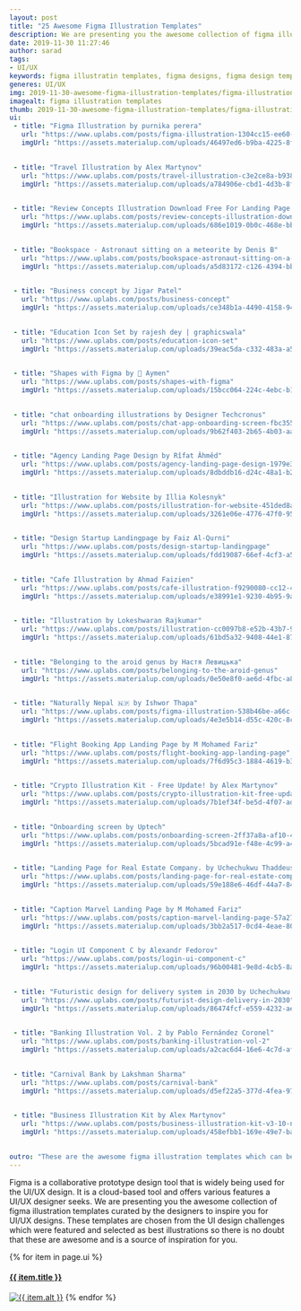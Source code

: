 ```yaml
---
layout: post
title: "25 Awesome Figma Illustration Templates"
description: We are presenting you the awesome collection of figma illustration templates curated by the designers to inspire you for UI/UX designs. These templates are chosen from the UI design challenges which were featured and selected as best illustrations so there is no doubt that these are awesome and is a source of inspiration for you.
date: 2019-11-30 11:27:46
author: sarad
tags:
- UI/UX
keywords: figma illustratin templates, figma designs, figma design templates, figma art collection, figma illustrations
generes: UI/UX
img: 2019-11-30-awesome-figma-illustration-templates/figma-illustrations-cover.png
imagealt: figma illustration templates
thumb: 2019-11-30-awesome-figma-illustration-templates/figma-illustrations-thumb.png
ui:
 - title: "Figma Illustration by purnika perera"
   url: "https://www.uplabs.com/posts/figma-illustration-1304cc15-ee60-4651-bff2-eb6f99d2ad19"
   imgUrl: "https://assets.materialup.com/uploads/46497ed6-b9ba-4225-8f73-7d3826fcc4df/preview.jpg"
   

 - title: "Travel Illustration by Alex Martynov"
   url: "https://www.uplabs.com/posts/travel-illustration-c3e2ce8a-b938-4a17-83da-9420f31ee499"
   imgUrl: "https://assets.materialup.com/uploads/a784906e-cbd1-4d3b-8f97-79cc02c9a36b/preview.png"
   

 - title: "Review Concepts Illustration Download Free For Landing Page by Themex"
   url: "https://www.uplabs.com/posts/review-concepts-illustration-download-free-for-landing-page-faedab0b-dfd9-4802-81bd-e4b9f2640e4a"
   imgUrl: "https://assets.materialup.com/uploads/686e1019-0b0c-468e-bb7b-8ba4163ce267/preview.jpg"
   

 - title: "Bookspace - Astronaut sitting on a meteorite by Denis B"
   url: "https://www.uplabs.com/posts/bookspace-astronaut-sitting-on-a-meteorite"
   imgUrl: "https://assets.materialup.com/uploads/a5d83172-c126-4394-bb15-65f44c13c235/preview.png"
   

 - title: "Business concept by Jigar Patel"
   url: "https://www.uplabs.com/posts/business-concept"
   imgUrl: "https://assets.materialup.com/uploads/ce348b1a-4490-4158-9497-a814cc0956e3/preview.jpg"
   

 - title: "Education Icon Set by rajesh dey | graphicswala"
   url: "https://www.uplabs.com/posts/education-icon-set"
   imgUrl: "https://assets.materialup.com/uploads/39eac5da-c332-483a-a5e3-b82e921178db/preview.png"
   

 - title: "Shapes with Figma by 👹 Aymen"
   url: "https://www.uplabs.com/posts/shapes-with-figma"
   imgUrl: "https://assets.materialup.com/uploads/15bcc064-224c-4ebc-b15e-26c5415d2aa5/preview.png"
   

 - title: "chat onboarding illustrations by Designer Techcronus"
   url: "https://www.uplabs.com/posts/chat-app-onboarding-screen-fbc35534-afad-4e7b-8aca-f6d069316226"
   imgUrl: "https://assets.materialup.com/uploads/9b62f403-2b65-4b03-aabe-d57beef8ad9c/preview.png"
   

 - title: "Agency Landing Page Design by Rîfat Âhměd"
   url: "https://www.uplabs.com/posts/agency-landing-page-design-1979e304-4b7b-4000-8ab8-7d771cdf31c3"
   imgUrl: "https://assets.materialup.com/uploads/8dbddb16-d24c-48a1-b21f-65373cbd4d4e/preview.jpg"
   

 - title: "Illustration for Website by Illia Kolesnyk"
   url: "https://www.uplabs.com/posts/illustration-for-website-451ded8a-70b5-4ac3-8f64-843591379a12"
   imgUrl: "https://assets.materialup.com/uploads/3261e06e-4776-47f0-9527-de6fa3a526be/preview.jpg"
   

 - title: "Design Startup Landingpage by Faiz Al-Qurni"
   url: "https://www.uplabs.com/posts/design-startup-landingpage"
   imgUrl: "https://assets.materialup.com/uploads/fdd19087-66ef-4cf3-a58b-e3896c2a5014/preview.png"
   

 - title: "Cafe Illustration by Ahmad Faizien"
   url: "https://www.uplabs.com/posts/cafe-illustration-f9290080-cc12-48bc-8b8c-b38f6b5ec264"
   imgUrl: "https://assets.materialup.com/uploads/e38991e1-9230-4b95-9a66-b8f63122cde2/preview.png"
   

 - title: "Illustration by Lokeshwaran Rajkumar"
   url: "https://www.uplabs.com/posts/illustration-cc0097b8-e52b-43b7-9bf8-f532d062f436"
   imgUrl: "https://assets.materialup.com/uploads/61bd5a32-9408-44e1-8705-6e9bc30c07bf/preview.png"
   

 - title: "Belonging to the aroid genus by Настя Левицька"
   url: "https://www.uplabs.com/posts/belonging-to-the-aroid-genus"
   imgUrl: "https://assets.materialup.com/uploads/0e50e8f0-ae6d-4fbc-a80a-976806e5ddd3/preview.jpg"
   

 - title: "Naturally Nepal 🇳🇵 by Ishwor Thapa"
   url: "https://www.uplabs.com/posts/figma-illustration-538b46be-a66c-4ce6-b6b9-756578a4d766"
   imgUrl: "https://assets.materialup.com/uploads/4e3e5b14-d55c-420c-8cc7-34f86097da2b/preview.jpg"
   

 - title: "Flight Booking App Landing Page by M Mohamed Fariz"
   url: "https://www.uplabs.com/posts/flight-booking-app-landing-page"
   imgUrl: "https://assets.materialup.com/uploads/7f6d95c3-1884-4619-b30c-a50713da8b70/preview.png"
   

 - title: "Crypto Illustration Kit - Free Update! by Alex Martynov"
   url: "https://www.uplabs.com/posts/crypto-illustration-kit-free-update"
   imgUrl: "https://assets.materialup.com/uploads/7b1ef34f-be5d-4f07-ad26-30a8f3e4dfa3/preview.png"
   

 - title: "Onboarding screen by Uptech"
   url: "https://www.uplabs.com/posts/onboarding-screen-2ff37a8a-af10-4512-8f40-a01068a16415"
   imgUrl: "https://assets.materialup.com/uploads/5bcad91e-f48e-4c99-a4c0-721f7581e0b4/preview.gif"
   

 - title: "Landing Page for Real Estate Company. by Uchechukwu Thaddeus Onyeka"
   url: "https://www.uplabs.com/posts/landing-page-for-real-estate-company"
   imgUrl: "https://assets.materialup.com/uploads/59e188e6-46df-44a7-84f9-267de5066480/preview.png"
   

 - title: "Caption Marvel Landing Page by M Mohamed Fariz"
   url: "https://www.uplabs.com/posts/caption-marvel-landing-page-57a276e9-87a8-4aac-bca4-06e4e58aa11c"
   imgUrl: "https://assets.materialup.com/uploads/3bb2a517-0cd4-4eae-8052-c8386e6d30cf/preview.png"
   

 - title: "Login UI Component C by Alexandr Fedorov"
   url: "https://www.uplabs.com/posts/login-ui-component-c"
   imgUrl: "https://assets.materialup.com/uploads/96b00481-9e8d-4cb5-8acf-bba04c5638aa/preview.png"
   

 - title: "Futuristic design for delivery system in 2030 by Uchechukwu Thaddeus Onyeka"
   url: "https://www.uplabs.com/posts/futurist-design-delivery-in-2030"
   imgUrl: "https://assets.materialup.com/uploads/86474fcf-e559-4232-ae43-bbbce033b5e7/preview.png"
   

 - title: "Banking Illustration Vol. 2 by Pablo Fernández Coronel"
   url: "https://www.uplabs.com/posts/banking-illustration-vol-2"
   imgUrl: "https://assets.materialup.com/uploads/a2cac6d4-16e6-4c7d-af34-3e1b4aa79337/preview.png"
   

 - title: "Carnival Bank by Lakshman Sharma"
   url: "https://www.uplabs.com/posts/carnival-bank"
   imgUrl: "https://assets.materialup.com/uploads/d5ef22a5-377d-4fea-9736-cab5155f495f/preview.png"
   

 - title: "Business Illustration Kit by Alex Martynov"
   url: "https://www.uplabs.com/posts/business-illustration-kit-v3-10-new-items-added"
   imgUrl: "https://assets.materialup.com/uploads/458efbb1-169e-49e7-ba46-49809507c48a/preview.png"
   

outro: "These are the awesome figma illustration templates which can be source for your inspiration. You can download or purchase these templates by clicking on the respective title or image. Do not forget to review the license of the templatesif you want to use them in your project. Mention or submit the design you think we should include in this list in the comments."
---
```


Figma is a collaborative prototype design tool that is widely being used for the UI/UX design. It is a cloud-based tool and offers various features <!--more--> a UI/UX designer seeks. We are presenting you the awesome collection of figma illustration templates curated by the designers to inspire you for UI/UX designs. These templates are chosen from the UI design challenges which were featured and selected as best illustrations so there is no doubt that these are awesome and is a source of inspiration for you.

{% for item in page.ui %}
<h4 class="mb-2"><a href="{{ item.url }}" target="_blank" rel="nofollow">{{ item.title }}</a></h4>
<a href="{{ item.url }}" target="_blank" rel="nofollow"><img class="mb-3" src="{{ item.imgUrl }}" alt="{{ item.alt }}"></a>
{% endfor %}